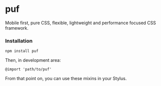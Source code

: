 # puf

Mobile first, pure CSS, flexible, lightweight and performance focused CSS framework.

### Installation

```
npm install puf
```

Then, in development area:

```styl
@import 'path/to/puf'
```

From that point on, you can use these mixins in your Stylus.

